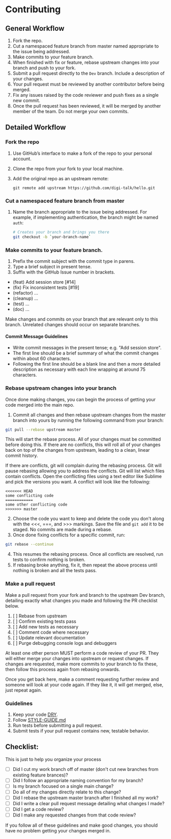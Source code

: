 # Contributing

## General Workflow

1. Fork the repo.
2. Cut a namespaced feature branch from master named appropriate to the issue being addressed.
3. Make commits to your feature branch.
4. When finished with fix or feature, rebase upstream changes into your branch and push to your fork.
5. Submit a pull request directly to the `Dev` branch.  Include a description of your changes.
6. Your pull request must be reviewed by another contributor before being merged.
7. Fix any issues raised by the code reviewer and push fixes as a single new commit.
8. Once the pull request has been reviewed, it will be merged by another member of the team.  Do not merge your own commits.

## Detailed Workflow

### Fork the repo

1. Use GitHub’s interface to make a fork of the repo to your personal account.
2. Clone the repo from your fork to your local machine.
3. Add the original repo as an upstream remote:

   ```
   git remote add upstream https://github.com/digi-talk/hello.git
   ```

### Cut a namespaced feature branch from master

1. Name the branch appropriate to the issue being addressed.  For example,
   if implementing authentication, the branch might be named `auth`:

   ```bash
   # Creates your branch and brings you there
   git checkout -b `your-branch-name`
   ```

### Make commits to your feature branch.

1. Prefix the commit subject with the commit type in parens.
2. Type a brief subject in present tense.
3. Suffix with the GitHub Issue number in brackets.
  - (feat) Add session store [#14]
  - (fix) Fix inconsistent tests [#19]
  - (refactor) ...
  - (cleanup) ...
  - (test) ...
  - (doc) ...

Make changes and commits on your branch that are relevant only to this branch.  Unrelated changes should occur on separate branches.

#### Commit Message Guidelines

- Write commit messages in the present tense; e.g. "Add session store".
- The first line should be a brief summary of what the commit changes within about 60 characters.
- Following the first line should be a blank line and then a more detailed description as necessary with each line wrapping at around 75 characters.

### Rebase upstream changes into your branch

Once done making changes, you can begin the process of getting your code merged into the main repo.
1. Commit all changes and then rebase upstream changes from the master branch into yours by running the following command from your branch:

```bash
git pull --rebase upstream master
```

This will start the rebase process.  All of your changes must be committed before doing this.  If there are no conflicts, this will roll all of your changes back on top of the changes from upstream, leading to a clean, linear commit history.

If there are conflicts, git will complain during the rebasing process.  Git will pause rebasing allowing you to address the conflicts.  Git will list which files contain conflicts.  Open the conflicting files using a text editor like Sublime and pick the versions you want.  A conflict will look like the following:

```
<<<<<<< HEAD
some conflicting code
============
some other conflicting code
>>>>>>> master
```

2. Choose the code you want to keep and delete the code you don't along with the <<<, ===, and >>> markings.  Save the file and `git add` it to be staged.  No commits are made during a rebase.
3. Once done fixing conflicts for a specific commit, run:

```bash
git rebase --continue
```

4. This resumes the rebasing process.  Once all conflicts are resolved, run tests to confirm nothing is broken.
5. If rebasing broke anything, fix it, then repeat the above process until nothing is broken and all the tests pass.

### Make a pull request

Make a pull request from your fork and branch to the upstream Dev branch, detailing exactly what changes you made and following the PR checklist below.

1. [ ] Rebase from upstream
2. [ ] Confirm existing tests pass
3. [ ] Add new tests as necessary
4. [ ] Comment code where necessary
5. [ ] Update relevant documentation
6. [ ] Purge debugging console logs and debuggers

At least one other person MUST perform a code review of your PR.  They will either merge your changes into upstream or request changes.  If changes are requested, make more commits to your branch to fix these, then follow this process again from rebasing onwards.

Once you get back here, make a comment requesting further review and someone will look at your code again.  If they like it, it will get merged, else, just repeat again.

### Guidelines

1. Keep your code [DRY](https://en.wikipedia.org/wiki/Don%27t_repeat_yourself).
2. Follow [STYLE-GUIDE.md](STYLE-GUIDE.md)
3. Run tests before submitting a pull request.
4. Submit tests if your pull request contains new, testable behavior.

## Checklist:

This is just to help you organize your process

- [ ] Did I cut my work branch off of master (don't cut new branches from existing feature brances)?
- [ ] Did I follow an appropriate naming convention for my branch?
- [ ] Is my branch focused on a single main change?
- [ ] Do all of my changes directly relate to this change?
- [ ] Did I rebase the upstream master branch after I finished all my work?
- [ ] Did I write a clear pull request message detailing what changes I made?
- [ ] Did I get a code review?
- [ ] Did I make any requested changes from that code review?

If you follow all of these guidelines and make good changes, you should have no problem getting your changes merged in.


<!-- Links -->
[style guide]: https://github.com/hackreactor-labs/style-guide
[curriculum workflow diagram]: http://i.imgur.com/p0e4tQK.png
[cons of merge]: https://f.cloud.github.com/assets/1577682/1458274/1391ac28-435e-11e3-88b6-69c85029c978.png
[tools workflow diagram]: http://i.imgur.com/kzlrDj7.png
[Git Flow]: http://nvie.com/posts/a-successful-git-branching-model/
[GitHub Flow]: http://scottchacon.com/2011/08/31/github-flow.html
[Squash]: http://gitready.com/advanced/2009/02/10/squashing-commits-with-rebase.html
